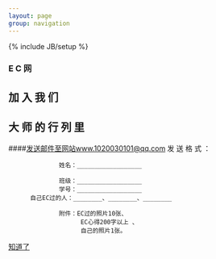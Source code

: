 ```yaml
---
layout: page
group: navigation
---
```

{% include JB/setup %}

### E C 网
 
 加  入  我  们  
-------------

 大  师  的  行  列  里
----------------------
         
####发送邮件至网站www.1020030101@qq.com
                          发 送 格 式 ：
                  
                  姓名：__________________
                  
                  班级：__________________
                  学号：__________________
          自己EC过的人：________、________、________

                  附件：EC过的照片10张、
                        EC心得200字以上 、
                        自己的照片1张。

[知道了](eg19.html)


